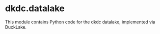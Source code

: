 # dkdc.datalake

This module contains Python code for the dkdc datalake, implemented via DuckLake.

